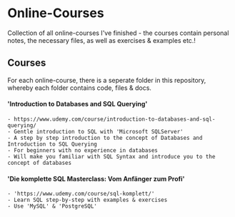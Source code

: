 # Online-Courses  
Collection of all online-courses I've finished - the courses contain personal notes, the necessary files, as well as exercises & examples etc.!  

## Courses
For each online-course, there is a seperate folder in this repository, whereby each folder contains code, files & docs.     

#### 'Introduction to Databases and SQL Querying'  
	- https://www.udemy.com/course/introduction-to-databases-and-sql-querying/
	- Gentle introduction to SQL with 'Microsoft SQLServer'  
	- A step by step introduction to the concept of Databases and Introduction to SQL Querying  
	- For beginners with no experience in databases    
	- Will make you familiar with SQL Syntax and introduce you to the concept of databases    

#### 'Die komplette SQL Masterclass: Vom Anfänger zum Profi'
	- 'https://www.udemy.com/course/sql-komplett/'  
	- Learn SQL step-by-step with examples & exercises
	- Use 'MySQL' & 'PostgreSQL' 